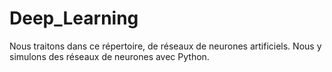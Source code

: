# Deep_Learning
Nous traitons dans ce répertoire, de réseaux de neurones artificiels. Nous y simulons des réseaux de neurones avec Python.
